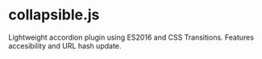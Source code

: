 # collapsible.js
Lightweight  accordion plugin using ES2016 and CSS Transitions.  Features accesibility and URL hash update.

